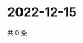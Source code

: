 # 2022-12-15

共 0 条

<!-- BEGIN WEIBO -->
<!-- 最后更新时间 Thu Dec 15 2022 05:00:43 GMT+0800 (China Standard Time) -->

<!-- END WEIBO -->
